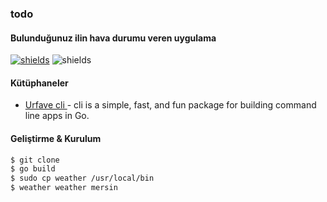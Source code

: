 ### todo

#### Bulunduğunuz ilin hava durumu veren uygulama


[![shields](https://img.shields.io/badge/made%20with-go-blue?logo=go&style=for-the-badge&logoColor=white)](https://www.golang.com/) ![shields](https://img.shields.io/badge/License-apache-green.svg?logo=read-the-docs&style=for-the-badge&logoColor=white)

#### Kütüphaneler
* [Urfave cli ](https://github.com/urfave/cli) - cli is a simple, fast, and fun package for building command line apps in Go.

#### Geliştirme & Kurulum

```sh
$ git clone
$ go build
$ sudo cp weather /usr/local/bin
$ weather weather mersin

```
